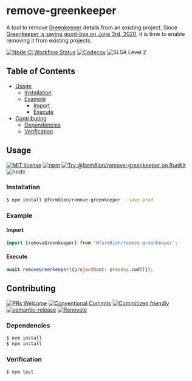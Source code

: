 # remove-greenkeeper

A tool to remove [Greenkeeper](https://greenkeeper.io/) details from an
existing project. Since [Greenkeeper is saying good-bye on June 3rd, 2020](https://neighbourhood.ie/blog/2020/03/05/goodbye-to-greenkeeper/),
it is time to enable removing it from existing projects.

<!--status-badges start -->

[![Node CI Workflow Status][github-actions-ci-badge]][github-actions-ci-link]
[![Codecov][coverage-badge]][coverage-link]
![SLSA Level 2][slsa-badge]

<!--status-badges end -->

## Table of Contents

* [Usage](#usage)
  * [Installation](#installation)
  * [Example](#example)
    * [Import](#import)
    * [Execute](#execute)
* [Contributing](#contributing)
  * [Dependencies](#dependencies)
  * [Verification](#verification)

## Usage

<!--consumer-badges start -->

[![MIT license][license-badge]][license-link]
[![npm][npm-badge]][npm-link]
[![Try @form8ion/remove-greenkeeper on RunKit][runkit-badge]][runkit-link]
![node][node-badge]

<!--consumer-badges end -->

### Installation

```sh
$ npm install @form8ion/remove-greenkeeper --save-prod
```

### Example

#### Import

```javascript
import {removeGreenkeeper} from '@form8ion/remove-greenkeeper';
```

#### Execute

```javascript
await removeGreenkeeper({projectRoot: process.cwd()});
```

## Contributing

<!--contribution-badges start -->

[![PRs Welcome][PRs-badge]][PRs-link]
[![Conventional Commits][commit-convention-badge]][commit-convention-link]
[![Commitizen friendly][commitizen-badge]][commitizen-link]
[![semantic-release][semantic-release-badge]][semantic-release-link]
[![Renovate][renovate-badge]][renovate-link]

<!--contribution-badges end -->

### Dependencies

```sh
$ nvm install
$ npm install
```

### Verification

```sh
$ npm test
```

[PRs-link]: http://makeapullrequest.com

[PRs-badge]: https://img.shields.io/badge/PRs-welcome-brightgreen.svg

[commit-convention-link]: https://conventionalcommits.org

[commit-convention-badge]: https://img.shields.io/badge/Conventional%20Commits-1.0.0-yellow.svg

[commitizen-link]: http://commitizen.github.io/cz-cli/

[commitizen-badge]: https://img.shields.io/badge/commitizen-friendly-brightgreen.svg

[semantic-release-link]: https://github.com/semantic-release/semantic-release

[semantic-release-badge]: https://img.shields.io/badge/semantic--release-angular-e10079?logo=semantic-release

[renovate-link]: https://renovatebot.com

[renovate-badge]: https://img.shields.io/badge/renovate-enabled-brightgreen.svg?logo=renovatebot

[license-link]: LICENSE

[license-badge]: https://img.shields.io/github/license/form8ion/remove-greenkeeper.svg

[npm-link]: https://www.npmjs.com/package/@form8ion/remove-greenkeeper

[npm-badge]: https://img.shields.io/npm/v/@form8ion/remove-greenkeeper?logo=npm

[runkit-link]: https://npm.runkit.com/@form8ion/remove-greenkeeper

[runkit-badge]: https://badge.runkitcdn.com/@form8ion/remove-greenkeeper.svg

[github-actions-ci-link]: https://github.com/form8ion/remove-greenkeeper/actions?query=workflow%3A%22Node.js+CI%22+branch%3Amaster

[github-actions-ci-badge]: https://github.com/form8ion/remove-greenkeeper/workflows/Node.js%20CI/badge.svg

[node-badge]: https://img.shields.io/node/v/@form8ion/remove-greenkeeper?logo=node.js

[coverage-link]: https://codecov.io/github/form8ion/remove-greenkeeper

[coverage-badge]: https://img.shields.io/codecov/c/github/form8ion/remove-greenkeeper?logo=codecov

[slsa-badge]: https://slsa.dev/images/gh-badge-level2.svg
